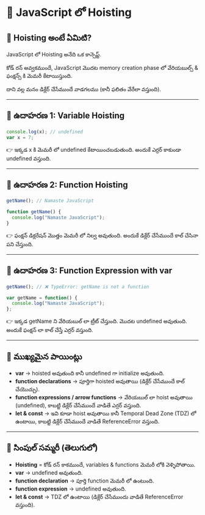# 🔹 JavaScript లో Hoisting

## 📌 Hoisting అంటే ఏమిటి?

JavaScript లో Hoisting అనేది ఒక కాన్సెప్ట్.

కోడ్ రన్ అవ్వకముందే, JavaScript మొదట memory creation phase లో వేరియబుల్స్ & ఫంక్షన్స్ కి మెమరీ కేటాయిస్తుంది.

దాని వల్ల మనం డిక్లేర్ చేసేముందే వాడగలము (కానీ ఫలితం వేరేలా వస్తుంది).

---

## 📌 ఉదాహరణ 1: Variable Hoisting
```js
console.log(x); // undefined
var x = 7;
```

👉 ఇక్కడ x కి మెమరీ లో undefined కేటాయించబడుతుంది. అందుకే ఎర్రర్ కాకుండా undefined వస్తుంది.

---

## 📌 ఉదాహరణ 2: Function Hoisting
```js
getName(); // Namaste JavaScript

function getName() {
  console.log("Namaste JavaScript");
}
```

👉 ఫంక్షన్ డిక్లరేషన్ మొత్తం మెమరీ లో నిల్వ అవుతుంది. అందుకే డిక్లేర్ చేసేముందే కాల్ చేసినా పని చేస్తుంది.

---

## 📌 ఉదాహరణ 3: Function Expression with var
```js
getName(); // ❌ TypeError: getName is not a function

var getName = function() {
  console.log("Namaste JavaScript");
};
```

👉 ఇక్కడ getName ని వేరియబుల్ లా ట్రీట్ చేస్తుంది. మొదట undefined అవుతుంది. అందుకే ఫంక్షన్ లా కాల్ చేస్తే ఎర్రర్ వస్తుంది.

---

## 📌 ముఖ్యమైన పాయింట్లు
- **var** → hoisted అవుతుంది కానీ undefined గా initialize అవుతుంది.  
- **function declarations** → పూర్తిగా hoisted అవుతాయి (డిక్లేర్ చేసేముందే కాల్ చేయొచ్చు).  
- **function expressions / arrow functions** → వేరియబుల్ లా hoist అవుతాయి (undefined), కాబట్టి డిక్లేర్ చేసేముందే వాడితే ఎర్రర్ వస్తుంది.  
- **let & const** → ఇవి కూడా hoist అవుతాయి కానీ Temporal Dead Zone (TDZ) లో ఉంటాయి, కాబట్టి డిక్లేర్ చేసేముందే వాడితే ReferenceError వస్తుంది.  

---

## 📖 సింపుల్ సమ్మరీ (తెలుగులో)
- **Hoisting** = కోడ్ రన్ కాకముందే, variables & functions మెమరీ లోకి వెళ్ళిపోతాయి.  
- **var** → undefined అవుతుంది.  
- **function declaration** → పూర్తి function మెమరీ లో ఉంటుంది.  
- **function expression** → undefined అవుతుంది.  
- **let & const** → TDZ లో ఉంటాయి (డిక్లేర్ చేసేముందు వాడితే ReferenceError వస్తుంది).  
